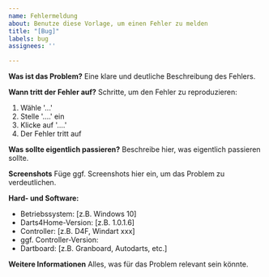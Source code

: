 ```yaml
---
name: Fehlermeldung
about: Benutze diese Vorlage, um einen Fehler zu melden
title: "[Bug]"
labels: bug
assignees: ''

---
```


**Was ist das Problem?**
Eine klare und deutliche Beschreibung des Fehlers.

**Wann tritt der Fehler auf?**
Schritte, um den Fehler zu reproduzieren:
1. Wähle '...'
2. Stelle '....' ein
3.  Klicke auf '....'
4. Der Fehler tritt auf

**Was sollte eigentlich passieren?**
Beschreibe hier, was eigentlich passieren sollte.

**Screenshots**
Füge ggf. Screenshots hier ein, um das Problem zu verdeutlichen.

**Hard- und Software:**
 - Betriebssystem: [z.B. Windows 10]
 - Darts4Home-Version: [z.B. 1.0.1.6]
 - Controller: [z.B. D4F, Windart xxx]
 - ggf. Controller-Version:
 - Dartboard: [z.B. Granboard, Autodarts, etc.] 

**Weitere Informationen**
Alles, was für das Problem relevant sein könnte.
